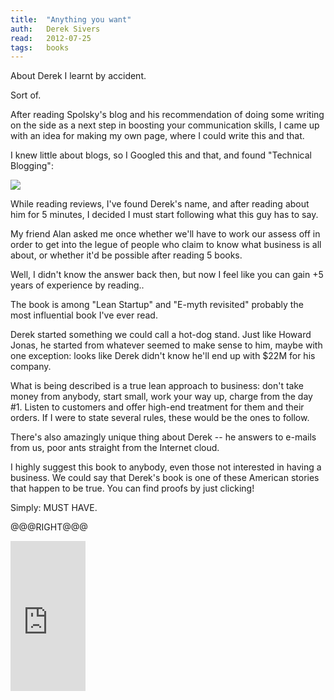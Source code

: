 ```yaml
---
title:	"Anything you want"
auth:	Derek Sivers
read:	2012-07-25
tags:	books
---
```





About Derek I learnt by accident.

Sort of.

After reading Spolsky's blog and his recommendation of doing some writing on
the side as a next step in boosting your communication skills, I came up
with an idea for making my own page, where I could write this and that.

I knew little about blogs, so I Googled this and that, and found "Technical
Blogging":

<a href="http://www.amazon.com/gp/product/1934356883/ref=as_li_ss_il?ie=UTF8&tag=wojcadamkoszh-20&linkCode=as2&camp=1789&creative=390957&creativeASIN=1934356883"><img border="0" src="http://ws.assoc-amazon.com/widgets/q?_encoding=UTF8&Format=_SL110_&ASIN=1934356883&MarketPlace=US&ID=AsinImage&WS=1&tag=wojcadamkoszh-20&ServiceVersion=20070822" ></a><img src="http://www.assoc-amazon.com/e/ir?t=wojcadamkoszh-20&l=as2&o=1&a=1934356883" width="1" height="1" border="0" alt="" style="border:none !important; margin:0px !important;" />

While reading reviews, I've found Derek's name, and after reading about him
for 5 minutes, I decided I must start following what this guy has to say.

My friend Alan asked me once whether we'll have to work our assess off in
order to get into the legue of people who claim to know what business is all
about, or whether it'd be possible after reading 5 books.

Well, I didn't know the answer back then, but now I feel like you can gain
+5 years of experience by reading..

The book is among "Lean Startup" and "E-myth revisited" probably the most
influential book I've ever read.

Derek started something we could call a hot-dog stand. Just like Howard
Jonas, he started from whatever seemed to make sense to him, maybe with one
exception: looks like Derek didn't know he'll end up with $22M for his
company.

What is being described is a true lean approach to business: don't take
money from anybody, start small, work your way up, charge from the day #1.
Listen to customers and offer high-end treatment for them and their orders.
If I were to state several rules, these would be the ones to follow.

There's also amazingly unique thing about Derek -- he answers to e-mails
from us, poor ants straight from the Internet cloud.

I highly suggest this book to anybody, even those not interested in having a
business. We could say that Derek's book is one of these American stories
that happen to be true. You can find proofs by just clicking!

Simply: MUST HAVE.

@@@RIGHT@@@


<iframe src="http://rcm.amazon.com/e/cm?lt1=_blank&bc1=FFFFFF&IS2=1&npa=1&bg1=FFFFFF&fc1=000000&lc1=FF0000&t=wojcadamkoszh-20&o=1&p=8&l=as4&m=amazon&f=ifr&ref=ss_til&asins=1936719118" style="width:120px;height:240px;" scrolling="no" marginwidth="0" marginheight="0" frameborder="0"></iframe>

